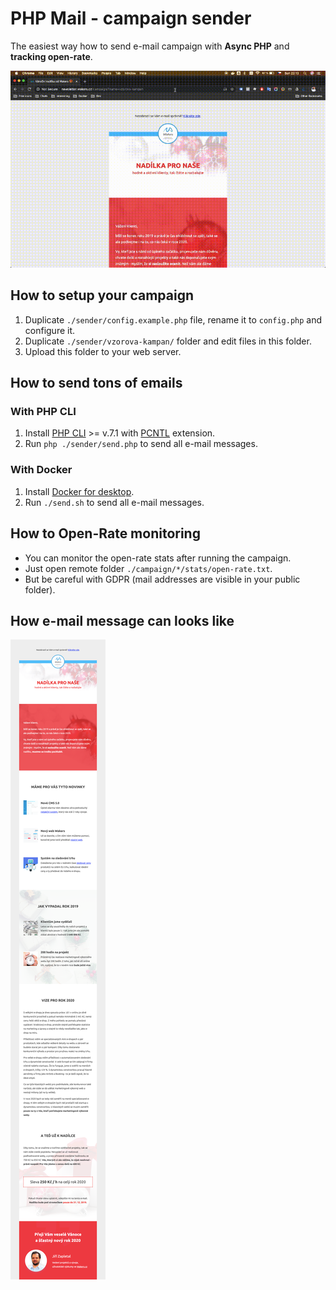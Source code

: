 # PHP Mail - campaign sender
The easiest way how to send e-mail campaign with **Async PHP** and **tracking open-rate**.

![example campaign](docs/preview.gif)

## How to setup your campaign
1. Duplicate `./sender/config.example.php` file, rename it to `config.php` and configure it.
1. Duplicate `./sender/vzorova-kampan/` folder and edit files in this folder.
1. Upload this folder to your web server.

## How to send tons of emails

### With PHP CLI
1. Install [PHP CLI](http://www.php-cli.com/) >= v.7.1 with [PCNTL](https://www.php.net/manual/en/book.pcntl.php) extension.
1. Run `php ./sender/send.php` to send all e-mail messages.

### With Docker
1. Install [Docker for desktop](https://www.docker.com/products/docker-desktop).
1. Run `./send.sh` to send all e-mail messages.

## How to Open-Rate monitoring
- You can monitor the open-rate stats after running the campaign.
- Just open remote folder `./campaign/*/stats/open-rate.txt`.
- But be careful with GDPR (mail addresses are visible in your public folder).

## How e-mail message can looks like
![example campaign](docs/vzorova-kampan.png)
